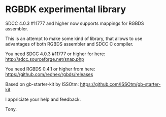 # RGBDK experimental library

SDCC 4.0.3 #11777 and higher now supports mappings for RGBDS assembler.

This is an attempt to make some kind of library, that allows to use 
advantages of both RGBDS assembler and SDCC C compiler.

You need SDCC 4.0.3 #11777 or higher for here: http://sdcc.sourceforge.net/snap.php 

You need RGBDS 0.4.1 or higher from here: https://github.com/rednex/rgbds/releases

Based on gb-starter-kit by ISSOtm: https://github.com/ISSOtm/gb-starter-kit

I appriciate your help and feedback. 

Tony.

